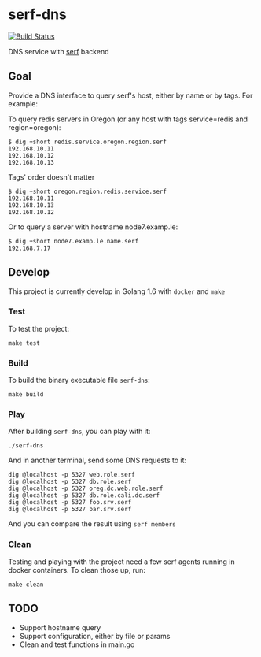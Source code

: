 # serf-dns

[![Build Status](https://travis-ci.org/phamhongviet/serf-dns.svg?branch=master)](https://travis-ci.org/phamhongviet/serf-dns)

DNS service with [serf](https://www.serfdom.io "Hashicorp's Serf") backend

## Goal

Provide a DNS interface to query serf's host, either by name or by tags. For example:

To query redis servers in Oregon (or any host with tags service=redis and region=oregon):

```
$ dig +short redis.service.oregon.region.serf
192.168.10.11
192.168.10.12
192.168.10.13
```

Tags' order doesn't matter

```
$ dig +short oregon.region.redis.service.serf
192.168.10.11
192.168.10.13
192.168.10.12
```

Or to query a server with hostname node7.examp.le:

```
$ dig +short node7.examp.le.name.serf
192.168.7.17
```


## Develop
This project is currently develop in Golang 1.6 with `docker` and `make`

### Test
To test the project:

```
make test
```

### Build
To build the binary executable file `serf-dns`:

```
make build
```

### Play
After building `serf-dns`, you can play with it:

```
./serf-dns
```

And in another terminal, send some DNS requests to it:

```
dig @localhost -p 5327 web.role.serf
dig @localhost -p 5327 db.role.serf
dig @localhost -p 5327 oreg.dc.web.role.serf
dig @localhost -p 5327 db.role.cali.dc.serf
dig @localhost -p 5327 foo.srv.serf
dig @localhost -p 5327 bar.srv.serf
```

And you can compare the result using `serf members`

### Clean
Testing and playing with the project need a few serf agents running in docker containers. To clean those up, run:

```
make clean
```

## TODO

* Support hostname query
* Support configuration, either by file or params
* Clean and test functions in main.go
